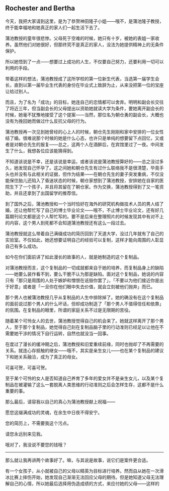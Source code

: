 ## Rochester and Bertha

今天，我把大家请到这里，是为了恭贺神田隆子小姐——哦不，是蒲池隆子教授，终于能幸福地和她真正的家人们一起生活下去了。

蒲池教授的童年很悲惨。父母死于空难的时候，她只有十岁，被她的表姐一家收养。虽然他们对她很好，但那终究不是真正的家人，没法为她提供精神上的无条件保护。

所以她悟到了一点——想要过上成功的人生，不仅要自己努力，还要利用一切可以利用的手段。

带着这样的想法，蒲池教授成了这所学校的第一位新生代表，当选第一届学生会长，直到以第一届毕业生代表的身份在毕业式上致辞为止，从来没把第一位的宝座让给过别人。

而且，为了名为「成功」的目标，她连自己的恋情都可以舍弃。明明和副会长交往了将近三年，但当副会长的父母提出以资助她就读大学为条件，要她离开副会长的时候，她毫不犹豫地接受了这个提案——当然，那位名为朝仓勇的副会长，大概也没有为挽回她而做过什么反抗父母的行为。

蒲池教授再一次见到她曾经的心上人的时候，朝仓先生刚刚和家中安排的一位女性结了婚。很难说那个时候的她是什么心态，也许只是单纯的想要留下点回忆，又或者是对朝仓先生的报复——总之，这两个人在酒醉后，在宾馆里过了一夜。中间发生了什么，我想各位应该能猜得到。

不知道该说是不幸，还是该说是幸运，或者该说是蒲池教授算好的——总之没过多久，她发现自己怀孕了。这之间她和朝仓先生有过什么联络我不是很清楚，毕竟手头也并没有与此相关的证据，但作为结果——在朝仓先生的妻子突发重病，不仅没能保住胎儿还陷入了昏迷状态的时候，朝仓家想到了蒲池教授，安排她在自家的医院生下了一个孩子，并且将其留在了朝仓家。作为交换，蒲池教授得到了又一笔资助，并且还拿到了出国留学的推荐信。

到了国外之后，蒲池教授和一个当时恰好在海外的研究机构做技术人员的男人结了婚，还让他帮忙写了自己的博士毕业论文——哦不，不止博士毕业论文，还有好几篇期刊论文都是这个人帮忙写的。要不是后来在整理照片的时候发现其中有对不上的内容，这个男人到死都不会知道蒲池教授还有这么一段过去。

蒲池教授就这么带着自己满缀成功的简历回到了天道大学，没过几年就有了自己的实验室。不仅如此，她还想要证明自己的经验可以复制，这样才能向周围的人彰显自己有多么成功。

如今在你们面前讲了如此漫长的故事的人，就是她制造的这个复制品。

对蒲池教授而言，这个复制品的一切成就都来自于她的培养，而复制品身上的缺陷——她要么装作看不到，要么干脆不认为那是缺陷。面对这个复制品，她说的内容只有「那只是周围的人处于嫉妒和憎恨在诋毁你罢了」，「不要以为他们接近你是出于好意」或者是「一旦你在他们眼中失去价值，就会立刻被他们抛弃」而已。

那个男人也被蒲池教授几乎从复制品的人生中排除掉了。她的确没有在这个复制品的面前说过那个男人的什么坏话，但却成功制造了「那个男人不值得信任和依靠」的氛围。在复制品的眼里，所谓的家庭关系不过是无限期的苦役。

随着某个可怜女人的去世，蒲池教授觉得自己的机会来了。她就这样离开了那个男人，至于那个复制品，她觉得自己刻在复制品脑子里的行动准则已经足以让他在不需要她干涉的情况下自行运转，自然也就没当一回事。

在度过了漫长的缓冲期之后，蒲池教授和旧爱重续前缘，同时也抛却了不再需要的关系。就连心存抵触的继女——哦不，其实是亲生女儿——也在某个复制品的建议下和她关系融洽，成为了真正的母女。

可喜可贺，可喜可贺。

至于某个可怜的女人是否知道自己养育了多年的爱女并不是亲生女儿，以及某个复制品在被灌输了这么一套脱离人类思维的行动准则之后会怎样生存，这都不是什么重要的事。

那么最后，请容我以自己的真心为蒲池教授献上祝福——

愿您这缀满成功的灵魂，在余生中日夜不得安宁。

您的简历上，不需要我这个污点。

请您永远别来见我。

哦对了，我没说不要您的钱哦？

***

那么就让我再讲两个故事好了。嘛，与其说是故事，说它们是案件更合适。

有一个女孩子，从小就被自己的父母以精英为目标进行培养。然而自从她在一次滑冰比赛上摔伤开始，她发现自己渐渐无法回应父母的期待。但是她知道父母无法理解自己的心情，所以她最后选择用伪造成绩的方式，来应付她的父母——这样的

